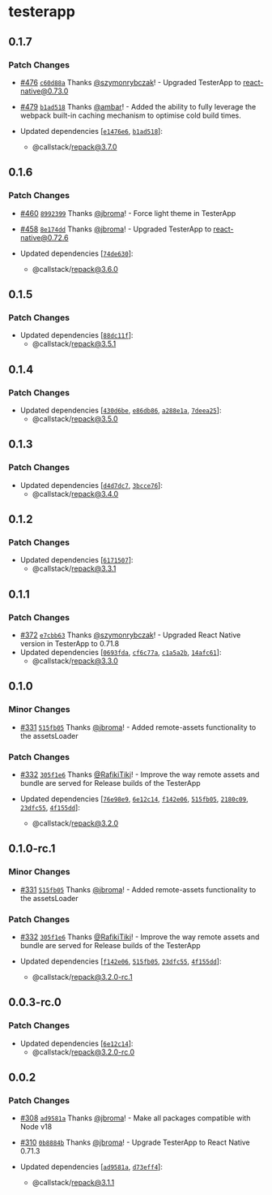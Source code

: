 # testerapp

## 0.1.7

### Patch Changes

- [#476](https://github.com/callstack/repack/pull/476) [`c60d88a`](https://github.com/callstack/repack/commit/c60d88ac95105b39222eb3062cc40c0afde73496) Thanks [@szymonrybczak](https://github.com/szymonrybczak)! - Upgraded TesterApp to react-native@0.73.0

* [#479](https://github.com/callstack/repack/pull/479) [`b1ad518`](https://github.com/callstack/repack/commit/b1ad518a7ff76e5ffe95a9af02469cc74b99584e) Thanks [@ambar](https://github.com/ambar)! - Added the ability to fully leverage the webpack built-in caching mechanism to optimise cold build times.

* Updated dependencies [[`e1476e6`](https://github.com/callstack/repack/commit/e1476e644c1da9cee5bc933b32219027248bd5af), [`b1ad518`](https://github.com/callstack/repack/commit/b1ad518a7ff76e5ffe95a9af02469cc74b99584e)]:
  - @callstack/repack@3.7.0

## 0.1.6

### Patch Changes

- [#460](https://github.com/callstack/repack/pull/460) [`8992399`](https://github.com/callstack/repack/commit/8992399278b2fb4f17d92a1c25c502dfb4dc7a45) Thanks [@jbroma](https://github.com/jbroma)! - Force light theme in TesterApp

* [#458](https://github.com/callstack/repack/pull/458) [`8e174dd`](https://github.com/callstack/repack/commit/8e174dd8b7e11c5318ba3b6fc10e8aff94483202) Thanks [@jbroma](https://github.com/jbroma)! - Upgraded TesterApp to react-native@0.72.6

* Updated dependencies [[`74de630`](https://github.com/callstack/repack/commit/74de630d4a27215580e6f835b6204757f2998a5a)]:
  - @callstack/repack@3.6.0

## 0.1.5

### Patch Changes

- Updated dependencies [[`88dc11f`](https://github.com/callstack/repack/commit/88dc11f575b0052aa37d692630cc3f1a6d9f0b3e)]:
  - @callstack/repack@3.5.1

## 0.1.4

### Patch Changes

- Updated dependencies [[`430d6be`](https://github.com/callstack/repack/commit/430d6bee84402828404fc4e8883d4115813e5b8a), [`e86db86`](https://github.com/callstack/repack/commit/e86db86a3f5d2cf0dede85b471bdc6940c5f71ab), [`a288e1a`](https://github.com/callstack/repack/commit/a288e1a2d65f0f9bd31f37df6d508125a7472bc7), [`7deea25`](https://github.com/callstack/repack/commit/7deea25b426124209f131c09ee8549409b78fcc2)]:
  - @callstack/repack@3.5.0

## 0.1.3

### Patch Changes

- Updated dependencies [[`d4d7dc7`](https://github.com/callstack/repack/commit/d4d7dc7eaedfd3c6bdc31db7bb5f08495bbb81b0), [`3bcce76`](https://github.com/callstack/repack/commit/3bcce76b61b2206efbbc76870a578c62a2e6a0a5)]:
  - @callstack/repack@3.4.0

## 0.1.2

### Patch Changes

- Updated dependencies [[`6171507`](https://github.com/callstack/repack/commit/6171507db6a1ebc067ab4be6ad3aa5b5cd1eb16b)]:
  - @callstack/repack@3.3.1

## 0.1.1

### Patch Changes

- [#372](https://github.com/callstack/repack/pull/372) [`e7cbb63`](https://github.com/callstack/repack/commit/e7cbb630296bd1e0bd1dfd2420ba8b3ace05a904) Thanks [@szymonrybczak](https://github.com/szymonrybczak)! - Upgraded React Native version in TesterApp to 0.71.8
- Updated dependencies [[`0693fda`](https://github.com/callstack/repack/commit/0693fdaf33239f1d6ae28597bcc595f17aa8d4df), [`cf6c77a`](https://github.com/callstack/repack/commit/cf6c77a675e00d98a4d906b56b3fd928c02ffb84), [`c1a5a2b`](https://github.com/callstack/repack/commit/c1a5a2b403ed9b4a816465eba996f1655c21b718), [`14afc61`](https://github.com/callstack/repack/commit/14afc61f1d5730164b1ccb483b5efb6b32b5a0ad)]:
  - @callstack/repack@3.3.0

## 0.1.0

### Minor Changes

- [#331](https://github.com/callstack/repack/pull/331) [`515fb05`](https://github.com/callstack/repack/commit/515fb05f307e10c9bf65fd54dce3e7ebb8d1ae45) Thanks [@jbroma](https://github.com/jbroma)! - Added remote-assets functionality to the assetsLoader

### Patch Changes

- [#332](https://github.com/callstack/repack/pull/332) [`305f1e6`](https://github.com/callstack/repack/commit/305f1e6f27d2099c88ad58a7b15231216933e875) Thanks [@RafikiTiki](https://github.com/RafikiTiki)! - Improve the way remote assets and bundle are served for Release builds of the TesterApp

- Updated dependencies [[`76e98e9`](https://github.com/callstack/repack/commit/76e98e983842e5b1288c754d61ee2f3449762f2c), [`6e12c14`](https://github.com/callstack/repack/commit/6e12c14e02002721ad4fe3ddf41743dcdb597f60), [`f142e06`](https://github.com/callstack/repack/commit/f142e068f473084f473089d71cba40ccbdd41b46), [`515fb05`](https://github.com/callstack/repack/commit/515fb05f307e10c9bf65fd54dce3e7ebb8d1ae45), [`2180c09`](https://github.com/callstack/repack/commit/2180c09dd6acf738e5db5c2fdbbcfcf08f82993a), [`23dfc55`](https://github.com/callstack/repack/commit/23dfc55dbcefff62493c51eed6f40b88b93a433d), [`4f155dd`](https://github.com/callstack/repack/commit/4f155ddf8f5064f60175ed2ee8f0ad64ff9f252b)]:
  - @callstack/repack@3.2.0

## 0.1.0-rc.1

### Minor Changes

- [#331](https://github.com/callstack/repack/pull/331) [`515fb05`](https://github.com/callstack/repack/commit/515fb05f307e10c9bf65fd54dce3e7ebb8d1ae45) Thanks [@jbroma](https://github.com/jbroma)! - Added remote-assets functionality to the assetsLoader

### Patch Changes

- [#332](https://github.com/callstack/repack/pull/332) [`305f1e6`](https://github.com/callstack/repack/commit/305f1e6f27d2099c88ad58a7b15231216933e875) Thanks [@RafikiTiki](https://github.com/RafikiTiki)! - Improve the way remote assets and bundle are served for Release builds of the TesterApp

- Updated dependencies [[`f142e06`](https://github.com/callstack/repack/commit/f142e068f473084f473089d71cba40ccbdd41b46), [`515fb05`](https://github.com/callstack/repack/commit/515fb05f307e10c9bf65fd54dce3e7ebb8d1ae45), [`23dfc55`](https://github.com/callstack/repack/commit/23dfc55dbcefff62493c51eed6f40b88b93a433d), [`4f155dd`](https://github.com/callstack/repack/commit/4f155ddf8f5064f60175ed2ee8f0ad64ff9f252b)]:
  - @callstack/repack@3.2.0-rc.1

## 0.0.3-rc.0

### Patch Changes

- Updated dependencies [[`6e12c14`](https://github.com/callstack/repack/commit/6e12c14e02002721ad4fe3ddf41743dcdb597f60)]:
  - @callstack/repack@3.2.0-rc.0

## 0.0.2

### Patch Changes

- [#308](https://github.com/callstack/repack/pull/308) [`ad9581a`](https://github.com/callstack/repack/commit/ad9581a6d690b128991a9d64374ecb4b8d49c413) Thanks [@jbroma](https://github.com/jbroma)! - Make all packages compatible with Node v18

* [#310](https://github.com/callstack/repack/pull/310) [`0b8884b`](https://github.com/callstack/repack/commit/0b8884bb9518e18c8b794a48a1b2b1d35515e264) Thanks [@jbroma](https://github.com/jbroma)! - Upgrade TesterApp to React Native 0.71.3

* Updated dependencies [[`ad9581a`](https://github.com/callstack/repack/commit/ad9581a6d690b128991a9d64374ecb4b8d49c413), [`d73eff4`](https://github.com/callstack/repack/commit/d73eff4216c88f1473c8da6703f8e4ff6edab029)]:
  - @callstack/repack@3.1.1
